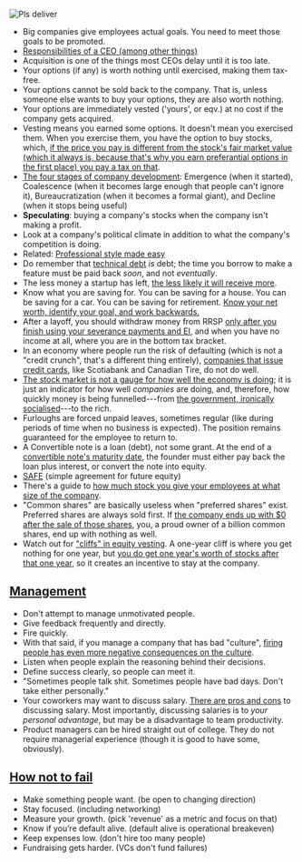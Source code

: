 ![Pls deliver](https://i.redd.it/iznqp1y5vs4z.jpg)

- Big companies give employees actual goals. You need to meet those goals to be promoted.
- [Responsibilities of a CEO (among other things)](http://blog.staply.co/startup-legal-do-it-by-yourself)
- Acquisition is one of the things most CEOs delay until it is too late.
- Your options (if any) is worth nothing until exercised, making them tax-free.
- Your options cannot be sold back to the company. That is, unless someone else wants to buy your options, they are also worth nothing.
- Your options are immediately vested ('yours', or eqv.) at no cost if the company gets acquired.
- Vesting means you earned some options. It doesn't mean you exercised them. When you exercise them, you have the option to buy stocks, which, [if the price you pay is different from the stock's fair market value (which it always is, because that's why you earn preferantial options in the first place) you pay a tax on that](http://blog.modernadvisor.ca/employee-stock-options-maximize-financial-gain/).
- [The four stages of company development](http://takeaswig.com/the-end-of-the-facebook-era): Emergence (when it started), Coalescence (when it becomes large enough that people can't ignore it), Bureaucratization (when it becomes a formal giant), and Decline (when it stops being useful)
- **Speculating**: buying a company's stocks when the company isn't making a profit.
- Look at a company's political climate in addition to what the company's competition is doing.
- Related: [Professional style made easy](http://imgur.com/gallery/uuLhR)
- Do remember that [technical debt](https://news.ycombinator.com/item?id=10925141) _is_ debt; the time you borrow to make a feature must be paid back _soon_, and not _eventually_.
- The less money a startup has left, [the less likely it will receive more](http://paulgraham.com/pinch.html).
- Know what you are saving for. You can be saving for a house. You can be saving for a car. You can be saving for retirement. [Know your net worth, identify your goal, and work backwards.](https://www.businessinsider.com/first-step-early-retirement-planning-take-inventory)
- After a layoff, you should withdraw money from RRSP [only after you finish using your severance payments and EI](https://business.financialpost.com/personal-finance/retirement/rrsps-are-about-much-more-than-just-retirement), and when you have no income at all, where you are in the bottom tax bracket.
- In an economy where people run the risk of defaulting (which is not a "credit crunch", that's a different thing entirely), [companies that issue credit cards](https://www.mastercard.ca/en-ca/search-by-bank.html), like Scotiabank and Canadian Tire, do not do well.
- [The stock market is not a gauge for how well the economy is doing](https://theweek.com/articles/886198/booming-stock-market-shows-america-diseased); it is just an indicator for how well *companies* are doing, and, therefore, how quickly money is being funnelled---from [the government, ironically socialised](https://www.reddit.com/r/TrueReddit/comments/ej4qov/the_booming_stock_market_shows_america_is_diseased/fcvhph0/)---to the rich.
- Furloughs are forced unpaid leaves, sometimes regular (like during periods of time when no business is expected). The position remains guaranteed for the employee to return to.
- A Convertible note is a loan (debt), not some grant. At the end of a [convertible note's maturity date](https://www.indinero.com/blog/safe-convertible-notes-comparison), the founder must either pay back the loan plus interest, or convert the note into equity.
- [SAFE](https://en.wikipedia.org/wiki/Simple_agreement_for_future_equity) (simple agreement for future equity)
- There's a guide to [how much stock you give your employees at what size of the company](https://www.holloway.com/g/equity-compensation/sections/typical-employee-equity-levels).
- "Common shares" are basically useless when "preferred shares" exist. Preferred shares are always sold first. If [the company ends up with $0 after the sale of those shares](https://marker.medium.com/my-company-sold-for-100-million-and-i-got-zilch-how-can-that-be-f7be0563f1f8), you, a proud owner of a billion common shares, end up with nothing as well.
- Watch out for ["cliffs" in equity vesting](https://news.ycombinator.com/item?id=27765421). A one-year cliff is where you get nothing for one year, but [you do get one year's worth of stocks after that one year](https://carta.com/blog/what-is-stock-vesting/), so it creates an incentive to stay at the company.

## [Management](https://medium.com/@gerstenzang/21-management-things-i-learned-at-imgur-7abb72bdf8bf)

- Don't attempt to manage unmotivated people.
- Give feedback frequently and directly.
- Fire quickly.
- With that said, if you manage a company that has bad "culture", [firing people has even more negative consequences on the culture](https://hbr.org/2018/11/case-study-can-you-fix-a-toxic-culture-without-firing-people).
- Listen when people explain the reasoning behind their decisions.
- Define success clearly, so people can meet it.
- "Sometimes people talk shit. Sometimes people have bad days. Don't take either personally."
- Your coworkers may want to discuss salary. [There are pros and cons](https://www.monster.ca/career-advice/article/Pros-And-Cons-Of-Discussing-Salaries-At-Work) to discussing salary. Most importantly, discussing salaries is to _your personal advantage_, but may be a disadvantage to team productivity.
- Product managers can be hired straight out of college. They do not require managerial experience (though it is good to have some, obviously).

## [How not to fail](http://themacro.com/articles/2016/06/how-not-to-fail/)

- Make something people want. (be open to changing direction)
- Stay focused. (including networking)
- Measure your growth. (pick 'revenue' as a metric and focus on that)
- Know if you’re default alive. (default alive is operational breakeven)
- Keep expenses low. (don't hire too many people)
- Fundraising gets harder. (VCs don't fund failures)
